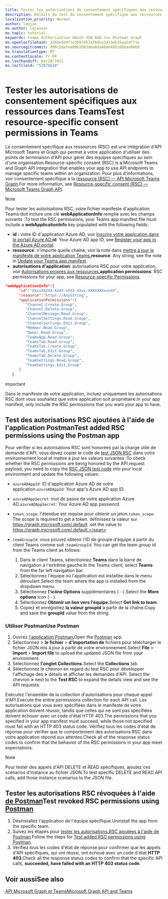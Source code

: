 ```yaml
---
title: Tester les autorisations de consentement spécifiques aux ressources dans Teams
description: Détails du test du consentement spécifique aux ressources dans Teams à l'aide de Postman
localization_priority: Normal
author: laujan
ms.author: lajanuar
ms.topic: tutorial
keywords: Teams Authorization OAuth SSO AAD rsc Postman Graph
ms.openlocfilehash: 328be5b4f1e3597457afb9ce1413eb35aa2df71e
ms.sourcegitcommit: d90c5dafea09e2893dea8da46ee49516bbaa04b0
ms.translationtype: MT
ms.contentlocale: fr-FR
ms.lasthandoff: 04/28/2021
ms.locfileid: "52075618"
---
```

# <a name="test-resource-specific-consent-permissions-in-teams"></a><span data-ttu-id="2be86-104">Tester les autorisations de consentement spécifiques aux ressources dans Teams</span><span class="sxs-lookup"><span data-stu-id="2be86-104">Test resource-specific consent permissions in Teams</span></span>

<span data-ttu-id="2be86-105">Le consentement spécifique aux ressources (RSC) est une intégration d'API Microsoft Teams et Graph qui permet à votre application d'utiliser des points de terminaison d'API pour gérer des équipes spécifiques au sein d'une organisation.</span><span class="sxs-lookup"><span data-stu-id="2be86-105">Resource-specific consent (RSC) is a Microsoft Teams and Graph API integration that enables your app to use API endpoints to manage specific teams within an organization.</span></span> <span data-ttu-id="2be86-106">Pour plus d'informations, voir consentement spécifique à la [ressource (RSC) — API Microsoft Teams Graph](resource-specific-consent.md).</span><span class="sxs-lookup"><span data-stu-id="2be86-106">For more information, see [Resource-specific consent (RSC) — Microsoft Teams Graph API](resource-specific-consent.md).</span></span>

> [!NOTE]
> <span data-ttu-id="2be86-107">Pour tester les autorisations RSC, votre fichier manifeste d'application Teams doit inclure une clé **webApplicationInfo** remplie avec les champs suivants :</span><span class="sxs-lookup"><span data-stu-id="2be86-107">To test the RSC permissions, your Teams app manifest file must include a **webApplicationInfo** key populated with the following fields:</span></span>
>
> - <span data-ttu-id="2be86-108">**id :** votre ID d'application Azure AD, voir [Inscrire votre application dans le portail Azure AD.](resource-specific-consent.md#register-your-app-with-microsoft-identity-platform-via-the-azure-ad-portal)</span><span class="sxs-lookup"><span data-stu-id="2be86-108">**id**: Your Azure AD app ID, see [Register your app in the Azure AD portal](resource-specific-consent.md#register-your-app-with-microsoft-identity-platform-via-the-azure-ad-portal).</span></span>
> - <span data-ttu-id="2be86-109">**ressource**: n'importe quelle chaîne, voir la note dans [mettre à jour le manifeste de votre application Teams.](resource-specific-consent.md#update-your-teams-app-manifest)</span><span class="sxs-lookup"><span data-stu-id="2be86-109">**resource**: Any string, see the note in  [Update your Teams app manifest](resource-specific-consent.md#update-your-teams-app-manifest).</span></span>
> - <span data-ttu-id="2be86-110">**autorisations d'application**: autorisations RSC pour votre application, voir [Autorisations propres aux ressources.](resource-specific-consent.md#resource-specific-permissions)</span><span class="sxs-lookup"><span data-stu-id="2be86-110">**application permissions**: RSC permissions for  your app, see [Resource-specific Permissions](resource-specific-consent.md#resource-specific-permissions).</span></span>

```json
"webApplicationInfo":{
      "id":"XXxxXXXXX-XxXX-xXXX-XXxx-XXXXXXXxxxXX",
      "resource":"https://AnyString",
      "applicationPermissions":[
         "Channel.Create.Group",
         "Channel.Delete.Group",
         "ChannelMessage.Read.Group",
         "ChannelSettings.Read.Group",
         "ChannelSettings.Edit.Group",
         "Member.Read.Group",
         "Owner.Read.Group",
         "TeamsApp.Read.Group",
         "TeamsTab.Read.Group",
         "TeamsTab.Create.Group",
         "TeamsTab.Edit.Group",
         "TeamsTab.Delete.Group",
         "TeamSettings.Read.Group",
         "TeamSettings.Edit.Group"
      ]
   }
```

> [!IMPORTANT]
> <span data-ttu-id="2be86-111">Dans le manifeste de votre application, incluez uniquement les autorisations RSC dont vous souhaitez que votre application soit propriétaire.</span><span class="sxs-lookup"><span data-stu-id="2be86-111">In your app manifest, only include the RSC permissions that you want your app to have.</span></span>

## <a name="test-added-rsc-permissions-using-the-postman-app"></a><span data-ttu-id="2be86-112">Test des autorisations RSC ajoutées à l'aide de l'application Postman</span><span class="sxs-lookup"><span data-stu-id="2be86-112">Test added RSC permissions using the Postman app</span></span>

<span data-ttu-id="2be86-113">Pour vérifier si les autorisations RSC sont honorées par la charge utile de demande d'API, vous devez copier le code de [test JSON RSC](test-rsc-json-file.md) dans votre environnement local et mettre à jour les valeurs suivantes :</span><span class="sxs-lookup"><span data-stu-id="2be86-113">To check whether the RSC permissions are being honored by the API request payload, you need to copy the [RSC JSON test code](test-rsc-json-file.md) into your local environment and update the following values:</span></span>

* <span data-ttu-id="2be86-114">`azureADAppId`: ID d'application Azure AD de votre application.</span><span class="sxs-lookup"><span data-stu-id="2be86-114">`azureADAppId`: Your app's Azure AD app ID.</span></span>
* <span data-ttu-id="2be86-115">`azureADAppSecret`: mot de passe de votre application Azure AD.</span><span class="sxs-lookup"><span data-stu-id="2be86-115">`azureADAppSecret`: Your Azure AD app password.</span></span>
* <span data-ttu-id="2be86-116">`token_scope`: l'étendue est requise pour obtenir un jeton.</span><span class="sxs-lookup"><span data-stu-id="2be86-116">`token_scope`: The scope is required to get a token.</span></span> <span data-ttu-id="2be86-117">définissez la valeur sur https://graph.microsoft.com/.default .</span><span class="sxs-lookup"><span data-stu-id="2be86-117">set the value to https://graph.microsoft.com/.default.</span></span>
* <span data-ttu-id="2be86-118">`teamGroupId`: vous pouvez obtenir l'ID de groupe d'équipe à partir du client Teams comme suit :</span><span class="sxs-lookup"><span data-stu-id="2be86-118">`teamGroupId`: You can get the team group id from the Teams client as follows:</span></span>

    1. <span data-ttu-id="2be86-119">Dans le client Teams, sélectionnez **Teams** dans la barre de navigation à l'extrême gauche.</span><span class="sxs-lookup"><span data-stu-id="2be86-119">In the Teams client, select **Teams** from the far left navigation bar.</span></span>
    2. <span data-ttu-id="2be86-120">Sélectionnez l'équipe où l'application est installée dans le menu déroulant.</span><span class="sxs-lookup"><span data-stu-id="2be86-120">Select the team where the app is installed from the dropdown menu.</span></span>
    3. <span data-ttu-id="2be86-121">Sélectionnez **l'icône Options** supplémentaires (&#8943;).</span><span class="sxs-lookup"><span data-stu-id="2be86-121">Select the **More options** icon (&#8943;).</span></span>
    4. <span data-ttu-id="2be86-122">Sélectionnez **Obtenir un lien vers l'équipe.**</span><span class="sxs-lookup"><span data-stu-id="2be86-122">Select **Get link to team**.</span></span> 
    5. <span data-ttu-id="2be86-123">Copiez et enregistrez **la valeur groupId** à partir de la chaîne.</span><span class="sxs-lookup"><span data-stu-id="2be86-123">Copy and save the **groupId** value from the string.</span></span>

### <a name="use-postman"></a><span data-ttu-id="2be86-124">Utiliser Postman</span><span class="sxs-lookup"><span data-stu-id="2be86-124">Use Postman</span></span>

1. <span data-ttu-id="2be86-125">Ouvrez [l'application Postman.](https://www.postman.com)</span><span class="sxs-lookup"><span data-stu-id="2be86-125">Open the [Postman](https://www.postman.com) app.</span></span>
2. <span data-ttu-id="2be86-126">Sélectionnez   >  **le fichier**  >  **d'importation de** fichiers pour télécharger le fichier JSON mis à jour à partir de votre environnement.</span><span class="sxs-lookup"><span data-stu-id="2be86-126">Select **File** > **Import** > **Import file** to upload the updated JSON file from your environment.</span></span>  
3. <span data-ttu-id="2be86-127">Sélectionnez **l'onglet Collections.**</span><span class="sxs-lookup"><span data-stu-id="2be86-127">Select the **Collections** tab.</span></span> 
4. <span data-ttu-id="2be86-128">Sélectionnez le chevron en regard du test RSC pour développer l'affichage des **>** détails et afficher les demandes d'API. </span><span class="sxs-lookup"><span data-stu-id="2be86-128">Select the chevron **>** next to the **Test RSC** to expand the details view and see the API requests.</span></span>

<span data-ttu-id="2be86-129">Exécutez l'ensemble de la collection d'autorisations pour chaque appel d'API.</span><span class="sxs-lookup"><span data-stu-id="2be86-129">Execute the entire permissions collection for each API call.</span></span> <span data-ttu-id="2be86-130">Les autorisations que vous avez spécifiées dans le manifeste de votre application doivent réussir, tandis que celles qui ne sont pas spécifiées doivent échouer avec un code d'état HTTP 403.</span><span class="sxs-lookup"><span data-stu-id="2be86-130">The permissions that you specified in your app manifest must succeed, while those not specified must fail with an HTTP 403 status code.</span></span> <span data-ttu-id="2be86-131">Vérifiez tous les codes d'état de réponse pour vérifier que le comportement des autorisations RSC dans votre application répond aux attentes.</span><span class="sxs-lookup"><span data-stu-id="2be86-131">Check all of the response status codes to confirm that the behavior of the RSC permissions in your app meet expectations.</span></span>

> [!NOTE]
> <span data-ttu-id="2be86-132">Pour tester des appels d'API DELETE et READ spécifiques, ajoutez ces scénarios d'instance au fichier JSON.</span><span class="sxs-lookup"><span data-stu-id="2be86-132">To test specific DELETE and READ API calls, add those instance scenarios to the JSON file.</span></span>

## <a name="test-revoked-rsc-permissions-using-postman"></a><span data-ttu-id="2be86-133">Tester les autorisations RSC révoquées à l'aide [de Postman](https://www.postman.com/)</span><span class="sxs-lookup"><span data-stu-id="2be86-133">Test revoked RSC permissions using [Postman](https://www.postman.com/)</span></span>

1. <span data-ttu-id="2be86-134">Désinstallez l'application de l'équipe spécifique.</span><span class="sxs-lookup"><span data-stu-id="2be86-134">Uninstall the app from the specific team.</span></span>
2. <span data-ttu-id="2be86-135">Suivez les étapes pour [tester les autorisations RSC ajoutées à l'aide de Postman](#test-added-rsc-permissions-using-the-postman-app).</span><span class="sxs-lookup"><span data-stu-id="2be86-135">Follow the steps for [Test added RSC permissions using Postman](#test-added-rsc-permissions-using-the-postman-app).</span></span>
3. <span data-ttu-id="2be86-136">Vérifiez tous les codes d'état de réponse pour confirmer que les appels d'API spécifiques, qui ont réussi, ont échoué avec un code d'état **HTTP 403**.</span><span class="sxs-lookup"><span data-stu-id="2be86-136">Check all the response status codes to confirm that the specific API calls, **succeeded, have failed with an HTTP 403 status code**.</span></span>

## <a name="see-also"></a><span data-ttu-id="2be86-137">Voir aussi</span><span class="sxs-lookup"><span data-stu-id="2be86-137">See also</span></span>

[<span data-ttu-id="2be86-138">API Microsoft Graph et Teams</span><span class="sxs-lookup"><span data-stu-id="2be86-138">Microsoft Graph API and Teams</span></span>](/graph/api/resources/teams-api-overview?view=graph-rest-1.0&preserve-view=true)

